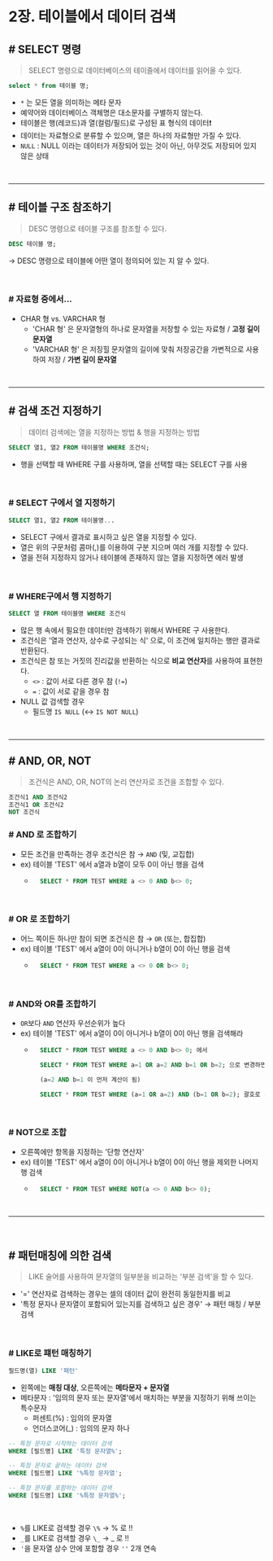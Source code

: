 # 2장. 테이블에서 데이터 검색 

## # SELECT 명령
> SELECT 명령으로 데이터베이스의 테이즐에서 데이터를 읽어올 수 있다.
```sql
select * from 테이블 명;
```

- `*` 는 모든 열을 의미하는 메타 문자
- 예약어와 데이터베이스 객체명은 대소문자를 구별하지 않는다.
- 테이블은 행(레코드)과 열(컬럼/필드)로 구성된 표 형식의 데이터❗️
- 데이터는 자료형으로 분류할 수 있으며, 열은 하나의 자료형만 가질 수 있다.
- `NULL` : NULL 이라는 데이터가 저장되어 있는 것이 아닌, 아무것도 저장되어 있지 않은 상태

<br/>

---

## # 테이블 구조 참조하기
> DESC 명령으로 테이블 구조를 참조할 수 있다.
```sql
DESC 테이블 명;
```
→ DESC 명령으로 테이블에 어떤 열이 정의되어 있는 지 알 수 있다.

<br/>

### # 자료형 중에서...
- CHAR 형 vs. VARCHAR 형
    - 'CHAR 형' 은 문자열형의 하나로 문자열을 저장할 수 있는 자료형 / **고정 길이 문자열**
    - 'VARCHAR 형' 은 저징힐 문자열의 길이에 맞춰 저장공간을 가변적으로 사용하여 저장 / **가변 길이 문자열**

<br/>

---

## # 검색 조건 지정하기
> 데이터 검색에는 열을 지정하는 방법 & 행을 지정하는 방법 
```sql
SELECT 열1, 열2 FROM 테이블명 WHERE 조건식;
```
- 행을 선택할 때 WHERE 구를 사용하며, 열을 선택할 때는 SELECT 구를 사용

<br/>

### # SELECT 구에서 열 지정하기
```sql
SELECT 열1, 열2 FROM 테이블명...
```

- SELECT 구에서 결과로 표시하고 싶은 열을 지정할 수 있다.
- 열은 위의 구문처럼 콤마(,)를 이용하여 구분 지으며 여러 개를 지정할 수 있다.
- 열을 전혀 지정하지 않거나 테이블에 존재하지 않는 열을 지정하면 에러 발생 

<br/>

### # WHERE구에서 행 지정하기
```sql
SELECT 열 FROM 테이블명 WHERE 조건식
```

- 많은 행 속에서 필요한 데이터만 검색하기 위해서 WHERE 구 사용한다.
- 조건식은 '열과 연산자, 상수로 구성되는 식' 으로, 이 조건에 일치하는 행만 결과로 반환된다.
- 조건식은 참 또는 거짓의 진리값을 반환하는 식으로 **비교 연산자**를 사용하여 표현한다.
    - `<>` : 값이 서로 다른 경우 참 (`!=`)
    - `=` : 값이 서로 같을 경우 참
- NULL 값 검색할 경우 
    - 필드명 `IS NULL` (↔️ `IS NOT NULL`)

<br/>

---

## # AND, OR, NOT
> 조건식은 AND, OR, NOT의 논리 연산자로 조건을 조합할 수 있다.

```sql
조건식1 AND 조건식2
조건식1 OR 조건식2
NOT 조건식
````

### # AND 로 조합하기
- 모든 조건을 만족하는 경우 조건식은 참 → `AND`  (및, 교집합)
- ex) 테이블 'TEST' 에서 a열과 b열이 모두 0이 아닌 행을 검색
    - ```sql
        SELECT * FROM TEST WHERE a <> 0 AND b<> 0;
      ```
<br/>

### # OR 로 조합하기
- 어느 쪽이든 하나만 참이 되면 조건식은 참 → `OR`  (또는, 합집합)
- ex) 테이블 'TEST' 에서 a열이 0이 아니거나 b열이 0이 아닌 행을 검색
    - ```sql
        SELECT * FROM TEST WHERE a <> 0 OR b<> 0;
      ```

<br/>

### # AND와 OR를 조합하기
- `OR`보다 `AND` 연산자 우선순위가 높다
- ex) 테이블 'TEST' 에서 a열이 0이 아니거나 b열이 0이 아닌 행을 검색해라
    - ```sql
        SELECT * FROM TEST WHERE a <> 0 AND b<> 0; 에서

        SELECT * FROM TEST WHERE a=1 OR a=2 AND b=1 OR b=2; 으로 변경하면 

        (a=2 AND b=1 이 먼저 계산이 됨)

        SELECT * FROM TEST WHERE (a=1 OR a=2) AND (b=1 OR b=2); 괄호로 우선순위 변경
      ```

<br/>

### # NOT으로 조합
- 오른쪽에만 항목을 지정하는 '단항 연산자'
- ex) 테이블 'TEST' 에서 a열이 0이 아니거나 b열이 0이 아닌 행을 제외한 나머지 행 검색
    - ```sql
        SELECT * FROM TEST WHERE NOT(a <> 0 AND b<> 0);
      ```

<br/>

---

<br/>

## # 패턴매칭에 의한 검색
> LIKE 술어를 사용하여 문자열의 일부분을 비교하는 '부분 검색'을 할 수 있다.

- '=' 연산자로 검색하는 경우는 셀의 데이터 값이 완전히 동일한지를 비교
- '특정 문자나 문자열이 포함되어 있는지를 검색하고 싶은 경우' → 패턴 매칭 / 부분 검색

<br/>

### # LIKE로 퍠턴 매칭하기
```sql
필드명(열) LIKE '패턴'
````

- 왼쪽에는 **매칭 대상**, 오른쪽에는 **메타문자 + 문자열**
- 메타문자 : '임의의 문자 또는 문자열'에서 매치하는 부분을 지정하기 위해 쓰이는 특수문자 
    - 퍼센트(%) : 임의의 문자열
    - 언더스코어(_) : 임의의 문자 하나 


```sql
-- 특정 문자로 시작하는 데이터 검색
WHERE [필드명] LIKE '특정 문자열%';

-- 특정 문자로 끝하는 데이터 검색
WHERE [필드명] LIKE '%특정 문자열';

-- 특정 문자를 포함하는 데이터 검색
WHERE [필드명] LIKE '%특정 문자열%';
```

<br/>

- `%`를 LIKE로 검색할 경우 `\%` → \% 로 !! 
- `_`를 LIKE로 검색할 경우 `\_` → \_ 로 !!
- `'`을 문자열 상수 안에 포함할 경우 `''` 2개 연속 


